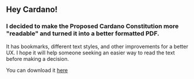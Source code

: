 ## Hey Cardano!

### I decided to make the Proposed Cardano Constitution more "readable" and turned it into a better formatted PDF.
It has bookmarks, different text styles, and other improvements for a better UX. I hope it will help someone seeking an easier way to read the text before making a decision.

You can download it [here](https://github.com/jakubszyca/Cardano-Constitution-PDF/blob/3f7f714a1a6960d35a1dac258c4c24b685eec769/Proposed%20Cardano%20Constitution.pdf)
